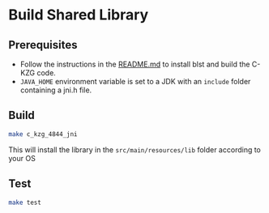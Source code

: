 # Build Shared Library

## Prerequisites

* Follow the instructions in the [README.md](../../README.md) to install blst and build the C-KZG code.
* `JAVA_HOME` environment variable is set to a JDK with an `include` folder containing a jni.h file.

## Build
```bash
make c_kzg_4844_jni
```

This will install the library in the `src/main/resources/lib` folder according to your OS

## Test
```bash
make test
```
